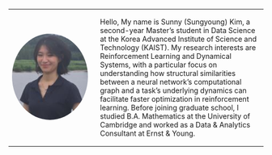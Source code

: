 <table>
  <tr>
    <td style="width: 160px;">
      <img src="./homepage_photo.JPG" alt="Profile" width="150" style="border-radius:50%">
    </td>
    <td>
      <p>
      Hello, My name is Sunny (Sungyoung) Kim, a second-year Master’s student in Data Science at the Korea Advanced Institute of Science and Technology (KAIST). 
      My research interests are Reinforcement Learning and Dynamical Systems, with a particular focus on understanding how structural similarities between a neural network’s computational graph and a task’s underlying dynamics can facilitate faster optimization in reinforcement learning. 
      Before joining graduate school, I studied B.A. Mathematics at the University of Cambridge and worked as a Data & Analytics Consultant at Ernst & Young.
      </p>
    </td>
  </tr>
</table>





